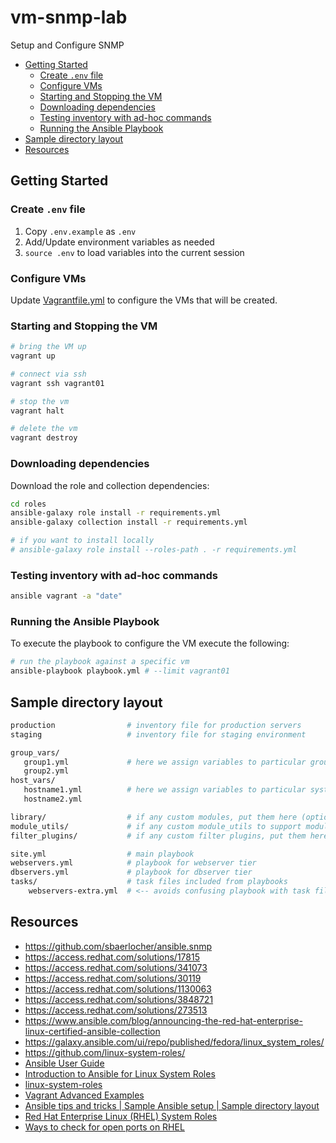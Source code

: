 # vm-snmp-lab

Setup and Configure SNMP

- [Getting Started](#getting-started)
  - [Create `.env` file](#create-env-file)
  - [Configure VMs](#configure-vms)
  - [Starting and Stopping the VM](#starting-and-stopping-the-vm)
  - [Downloading dependencies](#downloading-dependencies)
  - [Testing inventory with ad-hoc commands](#testing-inventory-with-ad-hoc-commands)
  - [Running the Ansible Playbook](#running-the-ansible-playbook)
- [Sample directory layout](#sample-directory-layout)
- [Resources](#resources)

## Getting Started

### Create `.env` file

1. Copy  `.env.example` as `.env`
2. Add/Update environment variables as needed
3. `source .env` to load variables into the current session

### Configure VMs

Update [Vagrantfile.yml](Vagrantfile.yml) to configure the VMs that will be created.

### Starting and Stopping the VM

```bash
# bring the VM up
vagrant up

# connect via ssh
vagrant ssh vagrant01

# stop the vm
vagrant halt

# delete the vm
vagrant destroy
```

### Downloading dependencies

Download the role and collection dependencies:

```bash
cd roles
ansible-galaxy role install -r requirements.yml
ansible-galaxy collection install -r requirements.yml

# if you want to install locally
# ansible-galaxy role install --roles-path . -r requirements.yml
```

### Testing inventory with ad-hoc commands

```bash
ansible vagrant -a "date"
```

### Running the Ansible Playbook

To execute the playbook to configure the VM execute the following:

```bash
# run the playbook against a specific vm
ansible-playbook playbook.yml # --limit vagrant01
```

## Sample directory layout

```bash
production                # inventory file for production servers
staging                   # inventory file for staging environment

group_vars/
   group1.yml             # here we assign variables to particular groups
   group2.yml
host_vars/
   hostname1.yml          # here we assign variables to particular systems
   hostname2.yml

library/                  # if any custom modules, put them here (optional)
module_utils/             # if any custom module_utils to support modules, put them here (optional)
filter_plugins/           # if any custom filter plugins, put them here (optional)

site.yml                  # main playbook
webservers.yml            # playbook for webserver tier
dbservers.yml             # playbook for dbserver tier
tasks/                    # task files included from playbooks
    webservers-extra.yml  # <-- avoids confusing playbook with task files
```

## Resources

- <https://github.com/sbaerlocher/ansible.snmp>
- <https://access.redhat.com/solutions/17815>
- <https://access.redhat.com/solutions/341073>
- <https://access.redhat.com/solutions/30119>
- <https://access.redhat.com/solutions/1130063>
- <https://access.redhat.com/solutions/3848721>
- <https://access.redhat.com/solutions/273513>
- <https://www.ansible.com/blog/announcing-the-red-hat-enterprise-linux-certified-ansible-collection>
- <https://galaxy.ansible.com/ui/repo/published/fedora/linux_system_roles/>
- <https://github.com/linux-system-roles/>
- [Ansible User Guide](https://docs.ansible.com/ansible/2.8/user_guide/index.html)
- [Introduction to Ansible for Linux System Roles](https://linux-system-roles.github.io/documentation/intro-to-ansible-for-system-roles.html)
- [linux-system-roles](https://github.com/linux-system-roles)
- [Vagrant Advanced Examples](https://ctrlnotes.com/vagrant-advanced-examples/#-insert-custom-ssh-public-key-to-the-vm)
- [Ansible tips and tricks | Sample Ansible setup | Sample directory layout](https://docs.ansible.com/ansible/latest/tips_tricks/sample_setup.html#id1)
- [Red Hat Enterprise Linux (RHEL) System Roles](https://access.redhat.com/articles/3050101)
- [Ways to check for open ports on RHEL](https://access.redhat.com/discussions/3539801)
